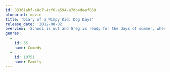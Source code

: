 ```yaml
---
id: 83361abf-e8c7-4cf6-a594-a7db4deef068
blueprint: movie
title: 'Diary of a Wimpy Kid: Dog Days'
release_date: '2012-08-02'
overview: 'School is out and Greg is ready for the days of summer, when all his plans go wrong. What on earth is he going to do all summer?'
genres:
  -
    id: 35
    name: Comedy
  -
    id: 10751
    name: Family
---
```

